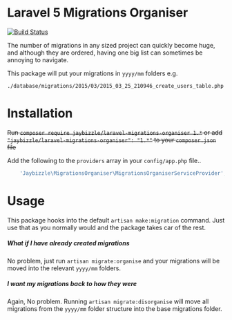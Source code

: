 # Laravel 5 Migrations Organiser
 [![Build Status](https://img.shields.io/travis/JayBizzle/Laravel-Migrations-Organiser.svg?style=flat-square)](https://travis-ci.org/JayBizzle/Laravel-Migrations-Organiser)

The number of migrations in any sized project can quickly become huge, and although they are ordered, having one big list can sometimes be annoying to navigate.

This package will put your migrations in `yyyy/mm` folders e.g.

`./database/migrations/2015/03/2015_03_25_210946_create_users_table.php`

Installation
============

~~Run `composer require jaybizzle/laravel-migrations-organiser 1.*` or add `"jaybizzle/laravel-migrations-organiser": "1.*"` to your `composer.json` file~~

Add the following to the `providers` array in your `config/app.php` file..

```PHP
    'Jaybizzle\MigrationsOrganiser\MigrationsOrganiserServiceProvider',
```

Usage
============
This package hooks into the default `artisan make:migration` command. Just use that as you normally would and the package takes car of the rest.

##### What if I have already created migrations
No problem, just run `artisan migrate:organise` and your migrations will be moved into the relevant `yyyy/mm` folders.

##### I want my migrations back to how they were
Again, No problem. Running `artisan migrate:disorganise` will move all migrations from the `yyyy/mm` folder structure into the base migrations folder.
